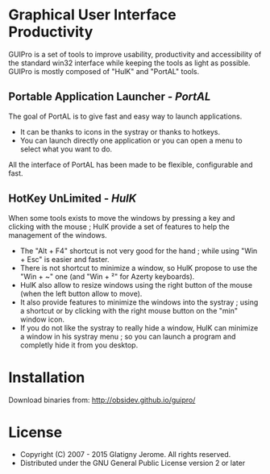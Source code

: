 # Graphical User Interface Productivity

GUIPro is a set of tools to improve usability, productivity and accessibility of the standard win32 interface while keeping the tools as light as possible.
GUIPro is mostly composed of "HulK" and "PortAL" tools.

## Portable Application Launcher - _PortAL_

The goal of PortAL is to give fast and easy way to launch applications.

* It can be thanks to icons in the systray or thanks to hotkeys.
* You can launch directly one application or you can open a menu to select what you want to do.

All the interface of PortAL has been made to be flexible, configurable and fast.

## HotKey UnLimited - _HulK_

When some tools exists to move the windows by pressing a key and clicking with the mouse ; HulK provide a set of features to help the management of the windows.

* The "Alt + F4" shortcut is not very good for the hand ; while using "Win + Esc" is easier and faster.
* There is not shortcut to minimize a window, so HulK propose to use the "Win + ~" one (and "Win + ²" for Azerty keyboards).
* HulK also allow to resize windows using the right button of the mouse (when the left button allow to move).
* It also provide features to minimize the windows into the systray ; using a shortcut or by clicking with the right mouse button on the "min" window icon.
* If you do not like the systray to really hide a window, HulK can minimize a window in his systray menu ; so you can launch a program and completly hide it from you desktop.

# Installation

Download binaries from: http://obsidev.github.io/guipro/

# License

* Copyright (C) 2007 - 2015 Glatigny Jerome. All rights reserved.
* Distributed under the GNU General Public License version 2 or later
